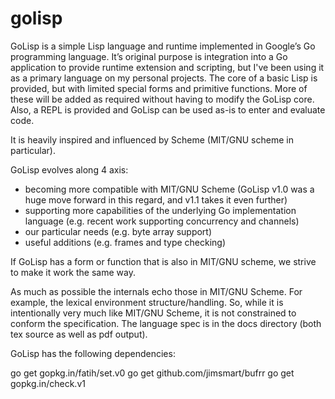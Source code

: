 golisp
======

GoLisp is a simple Lisp language and runtime implemented in Google’s Go
programming language. It’s original purpose is integration into a Go application
to provide runtime extension and scripting, but I've been using it as a primary
language on my personal projects. The core of a basic Lisp is provided, but with
limited special forms and primitive functions. More of these will be added as
required without having to modify the GoLisp core. Also, a REPL is provided and
GoLisp can be used as-is to enter and evaluate code.

It is heavily inspired and influenced by Scheme (MIT/GNU scheme in particular).

GoLisp evolves along 4 axis:

* becoming more compatible with MIT/GNU Scheme (GoLisp v1.0 was a huge
  move forward in this regard, and v1.1 takes it even further) 
* supporting more capabilities of the underlying Go implementation
  language (e.g. recent work supporting concurrency and channels)
* our particular needs (e.g. byte array support)
* useful additions (e.g. frames and type checking)

If GoLisp has a form or function that is also in MIT/GNU scheme, we
strive to make it work the same way.

As much as possible the internals echo those in MIT/GNU Scheme. For example, the
lexical environment structure/handling. So, while it is intentionally very much
like MIT/GNU Scheme, it is not constrained to conform the specification. The
language spec is in the docs directory (both tex source as well as pdf output).

GoLisp has the following dependencies:

go get gopkg.in/fatih/set.v0
go get github.com/jimsmart/bufrr
go get gopkg.in/check.v1
